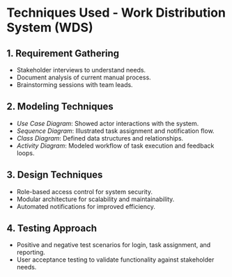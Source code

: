 # Techniques Used - Work Distribution System (WDS)

## 1. Requirement Gathering
- Stakeholder interviews to understand needs.
- Document analysis of current manual process.
- Brainstorming sessions with team leads.

## 2. Modeling Techniques
- *Use Case Diagram*: Showed actor interactions with the system.
- *Sequence Diagram*: Illustrated task assignment and notification flow.
- *Class Diagram*: Defined data structures and relationships.
- *Activity Diagram*: Modeled workflow of task execution and feedback loops.

## 3. Design Techniques
- Role-based access control for system security.
- Modular architecture for scalability and maintainability.
- Automated notifications for improved efficiency.

## 4. Testing Approach
- Positive and negative test scenarios for login, task assignment, and reporting.
- User acceptance testing to validate functionality against stakeholder needs.
